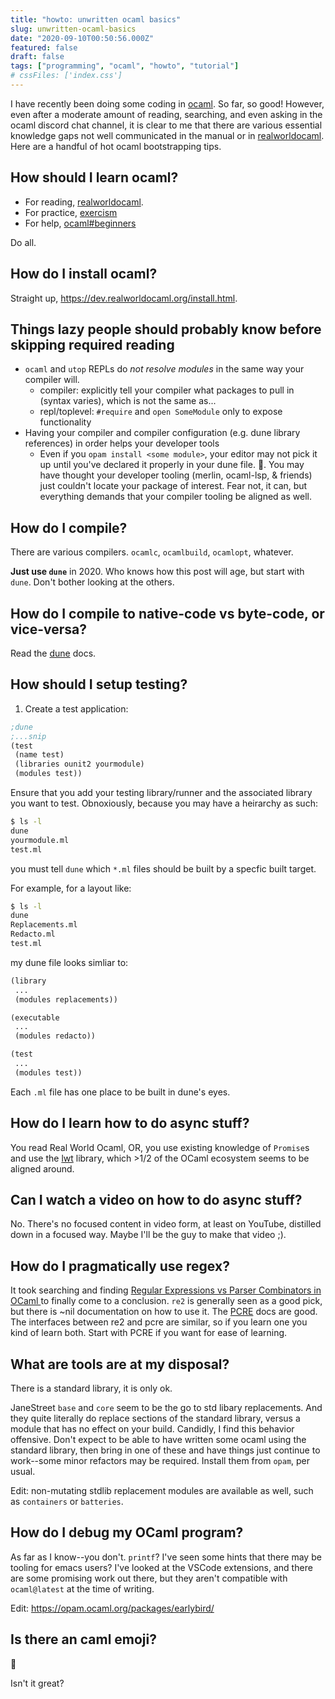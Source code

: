 ```yaml
---
title: "howto: unwritten ocaml basics"
slug: unwritten-ocaml-basics
date: "2020-09-10T00:50:56.000Z"
featured: false
draft: false
tags: ["programming", "ocaml", "howto", "tutorial"]
# cssFiles: ['index.css']
---
```


I have recently been doing some coding in [ocaml](https://ocaml.org/). So far,
so good! However, even after a moderate amount of reading, searching, and even
asking in the ocaml discord chat channel, it is clear to me that there are
various essential knowledge gaps not well communicated in the manual or in
[realworldocaml](https://dev.realworldocaml.org/). Here are a handful of hot
ocaml bootstrapping tips.

## How should I learn ocaml?

- For reading, [realworldocaml](https://dev.realworldocaml.org/).
- For practice, [exercism](https://exercism.io/)
- For help,
  [ocaml#beginners](https://discuss.ocaml.org/t/ocaml-discord-server/1884)

Do all.

## How do I install ocaml?

Straight up, https://dev.realworldocaml.org/install.html.

## Things lazy people should probably know before skipping required reading

- `ocaml` and `utop` REPLs do _not resolve modules_ in the same way your
  compiler will.
  - compiler: explicitly tell your compiler what packages to pull in (syntax
    varies), which is not the same as...
  - repl/toplevel: `#require` and `open SomeModule` only to expose functionality
- Having your compiler and compiler configuration (e.g. dune library references)
  in order helps your developer tools
  - Even if you `opam install <some module>`, your editor may not pick it up
    until you've declared it properly in your dune file. 🤯. You may have
    thought your developer tooling (merlin, ocaml-lsp, & friends) just couldn't
    locate your package of interest. Fear not, it can, but everything demands
    that your compiler tooling be aligned as well.

## How do I compile?

There are various compilers. `ocamlc`, `ocamlbuild`, `ocamlopt`, whatever.

**Just use `dune`** in 2020. Who knows how this post will age, but start with
`dune`. Don't bother looking at the others.

## How do I compile to native-code vs byte-code, or vice-versa?

Read the [dune](https://dune.readthedocs.io/en/stable/quick-start.html) docs.

## How should I setup testing?

1. Create a test application:

```lisp
;dune
;...snip
(test
 (name test)
 (libraries ounit2 yourmodule)
 (modules test))
```

Ensure that you add your testing library/runner and the associated library you
want to test. Obnoxiously, because you may have a heirarchy as such:

```bash
$ ls -l
dune
yourmodule.ml
test.ml
```

you must tell `dune` which `*.ml` files should be built by a specfic built
target.

For example, for a layout like:

```bash
$ ls -l
dune
Replacements.ml
Redacto.ml
test.ml
```

my dune file looks simliar to:

```lisp
(library
 ...
 (modules replacements))

(executable
 ...
 (modules redacto))

(test
 ...
 (modules test))
```

Each `.ml` file has one place to be built in dune's eyes.

## How do I learn how to do async stuff?

You read Real World Ocaml, OR, you use existing knowledge of `Promise`s and use
the [lwt](https://github.com/ocsigen/lwt) library, which >1/2 of the OCaml
ecosystem seems to be aligned around.

## Can I watch a video on how to do async stuff?

No. There's no focused content in video form, at least on YouTube, distilled
down in a focused way. Maybe I'll be the guy to make that video ;).

## How do I pragmatically use regex?

It took searching and finding
[Regular Expressions vs Parser Combinators in OCaml ](https://pl-rants.net/posts/regexes-and-combinators-2/)
to finally come to a conclusion. `re2` is generally seen as a good pick, but
there is ~nil documentation on how to use it. The
[PCRE](https://mmottl.github.io/pcre-ocaml/) docs are good. The interfaces
between re2 and pcre are similar, so if you learn one you kind of learn both.
Start with PCRE if you want for ease of learning.

## What are tools are at my disposal?

There is a standard library, it is only ok.

JaneStreet `base` and `core` seem to be the go to std libary replacements. And
they quite literally do replace sections of the standard library, versus a
module that has no effect on your build. Candidly, I find this behavior
offensive. Don't expect to be able to have written some ocaml using the standard
library, then bring in one of these and have things just continue to work--some
minor refactors may be required. Install them from `opam`, per usual.

Edit: non-mutating stdlib replacement modules are available as well, such as
`containers` or `batteries`.

## How do I debug my OCaml program?

As far as I know--you don't. `printf`? I've seen some hints that there may be
tooling for emacs users? I've looked at the VSCode extensions, and there are
some promising work out there, but they aren't compatible with `ocaml@latest` at
the time of writing.

Edit: https://opam.ocaml.org/packages/earlybird/

## Is there an caml emoji?

🐫

Isn't it great?
